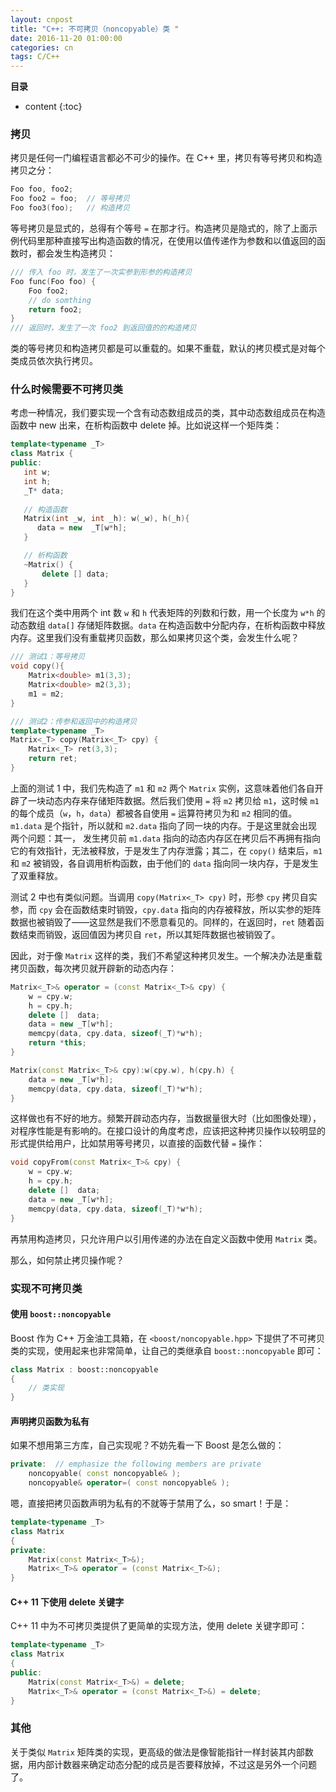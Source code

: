 ```yaml
---
layout: cnpost
title: "C++: 不可拷贝（noncopyable）类 "
date: 2016-11-20 01:00:00
categories: cn
tags: C/C++
---
```


__目录__

* content
{:toc}

### 拷贝

拷贝是任何一门编程语言都必不可少的操作。在 C++ 里，拷贝有等号拷贝和构造拷贝之分：

```cpp
Foo foo, foo2;
Foo foo2 = foo;  // 等号拷贝
Foo foo3(foo);   // 构造拷贝
```

等号拷贝是显式的，总得有个等号 `=` 在那才行。构造拷贝是隐式的，除了上面示例代码里那种直接写出构造函数的情况，在使用以值传递作为参数和以值返回的函数时，都会发生构造拷贝：

```cpp
/// 传入 foo 时，发生了一次实参到形参的构造拷贝
Foo func(Foo foo) {
    Foo foo2;
    // do somthing
    return foo2;
}
/// 返回时，发生了一次 foo2 到返回值的的构造拷贝
```

类的等号拷贝和构造拷贝都是可以重载的。如果不重载，默认的拷贝模式是对每个类成员依次执行拷贝。

### 什么时候需要不可拷贝类

考虑一种情况，我们要实现一个含有动态数组成员的类，其中动态数组成员在构造函数中 new 出来，在析构函数中 delete 掉。比如说这样一个矩阵类：

```cpp
template<typename _T>
class Matrix {
public:
   int w;
   int h;
   _T* data;
   
   // 构造函数
   Matrix(int _w, int _h): w(_w), h(_h){
      data = new  _T[w*h];
   }

   // 析构函数
   ~Matrix() {
       delete [] data;
   }
}
```

我们在这个类中用两个 int 数 `w` 和 `h` 代表矩阵的列数和行数，用一个长度为 `w*h` 的动态数组 `data[]` 存储矩阵数据。`data` 在构造函数中分配内存，在析构函数中释放内存。这里我们没有重载拷贝函数，那么如果拷贝这个类，会发生什么呢？

```cpp
/// 测试1：等号拷贝
void copy(){
    Matrix<double> m1(3,3);
    Matrix<double> m2(3,3);
    m1 = m2; 
}

/// 测试2：传参和返回中的构造拷贝
template<typename _T>
Matrix<_T> copy(Matrix<_T> cpy) {
    Matrix<_T> ret(3,3); 
    return ret;
} 
```

上面的测试 1 中，我们先构造了 `m1` 和 `m2` 两个 `Matrix` 实例，这意味着他们各自开辟了一块动态内存来存储矩阵数据。然后我们使用 `=` 将 `m2` 拷贝给 `m1`，这时候 `m1` 的每个成员（`w`，`h`，`data`）都被各自使用 `=` 运算符拷贝为和 `m2` 相同的值。`m1.data` 是个指针，所以就和 `m2.data` 指向了同一块的内存。于是这里就会出现两个问题：其一， 发生拷贝前 `m1.data` 指向的动态内存区在拷贝后不再拥有指向它的有效指针，无法被释放，于是发生了内存泄露；其二，在 `copy()` 结束后，`m1` 和 `m2` 被销毁，各自调用析构函数，由于他们的 `data` 指向同一块内存，于是发生了双重释放。

测试 2 中也有类似问题。当调用 `copy(Matrix<_T> cpy)` 时，形参 `cpy` 拷贝自实参，而 `cpy` 会在函数结束时销毁，`cpy.data` 指向的内存被释放，所以实参的矩阵数据也被销毁了——这显然是我们不愿意看见的。同样的，在返回时，`ret` 随着函数结束而销毁，返回值因为拷贝自 `ret`，所以其矩阵数据也被销毁了。

因此，对于像 `Matrix` 这样的类，我们不希望这种拷贝发生。一个解决办法是重载拷贝函数，每次拷贝就开辟新的动态内存：

```cpp
Matrix<_T>& operator = (const Matrix<_T>& cpy) {
    w = cpy.w;
    h = cpy.h;
    delete []  data;
    data = new _T[w*h];
    memcpy(data, cpy.data, sizeof(_T)*w*h);
    return *this;
}

Matrix(const Matrix<_T>& cpy):w(cpy.w), h(cpy.h) {
    data = new _T[w*h];
    memcpy(data, cpy.data, sizeof(_T)*w*h);
}
```

这样做也有不好的地方。频繁开辟动态内存，当数据量很大时（比如图像处理），对程序性能是有影响的。在接口设计的角度考虑，应该把这种拷贝操作以较明显的形式提供给用户，比如禁用等号拷贝，以直接的函数代替 `=` 操作：

```cpp
void copyFrom(const Matrix<_T>& cpy) {
    w = cpy.w;
    h = cpy.h;
    delete []  data;
    data = new _T[w*h];
    memcpy(data, cpy.data, sizeof(_T)*w*h);
}
```

再禁用构造拷贝，只允许用户以引用传递的办法在自定义函数中使用 `Matrix` 类。

那么，如何禁止拷贝操作呢？

### 实现不可拷贝类

#### 使用 `boost::noncopyable`

Boost 作为 C++ 万金油工具箱，在 `<boost/noncopyable.hpp>` 下提供了不可拷贝类的实现，使用起来也非常简单，让自己的类继承自 `boost::noncopyable` 即可：

```cpp
class Matrix : boost::noncopyable
{
    // 类实现
}
```

#### 声明拷贝函数为私有

如果不想用第三方库，自己实现呢？不妨先看一下 Boost 是怎么做的：

```cpp
private:  // emphasize the following members are private
    noncopyable( const noncopyable& );
    noncopyable& operator=( const noncopyable& );
``` 

嗯，直接把拷贝函数声明为私有的不就等于禁用了么，so smart！于是：

```cpp
template<typename _T>
class Matrix 
{
private:
    Matrix(const Matrix<_T>&);
    Matrix<_T>& operator = (const Matrix<_T>&);
}
```

#### C++ 11 下使用 delete 关键字

C++ 11 中为不可拷贝类提供了更简单的实现方法，使用 delete 关键字即可：

```cpp
template<typename _T>
class Matrix 
{
public:
    Matrix(const Matrix<_T>&) = delete;
    Matrix<_T>& operator = (const Matrix<_T>&) = delete;
}
```

### 其他

关于类似 `Matrix` 矩阵类的实现，更高级的做法是像智能指针一样封装其内部数据，用内部计数器来确定动态分配的成员是否要释放掉，不过这是另外一个问题了。


